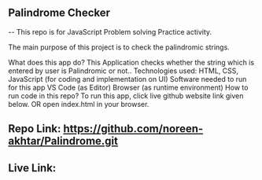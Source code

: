 ## Palindrome Checker
-- This repo is for JavaScript Problem solving Practice activity.

The main purpose of this project is to check the palindromic strings.

What does this app do?
This Application checks whether the string which is entered by user is Palindromic or not..
Technologies used:
HTML, CSS, JavaScript (for coding and implementation on UI)
Software needed to run for this app
VS Code (as Editor)
Browser (as runtime environment)
How to run code in this repo?
To run this app, click live github website link given below. OR
open index.html in your browser.
## Repo Link: https://github.com/noreen-akhtar/Palindrome.git
## Live Link: